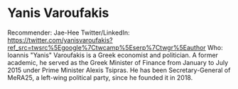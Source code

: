 # Yanis Varoufakis

Recommender: Jae-Hee
Twitter/LinkedIn: https://twitter.com/yanisvaroufakis?ref_src=twsrc%5Egoogle%7Ctwcamp%5Eserp%7Ctwgr%5Eauthor
Who: Ioannis "Yanis" Varoufakis is a Greek economist and politician. A former academic, he served as the Greek Minister of Finance from January to July 2015 under Prime Minister Alexis Tsipras. He has been Secretary-General of MeRA25, a left-wing political party, since he founded it in 2018.